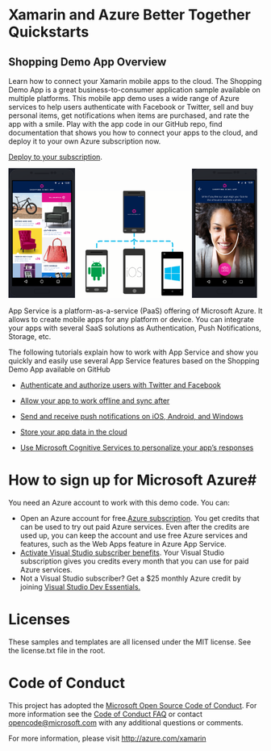 Xamarin and Azure Better Together Quickstarts
=============================================

Shopping Demo App Overview
--------------------------

Learn how to connect your Xamarin mobile apps to the cloud. The Shopping Demo App is a great business-to-consumer application sample available on multiple platforms. This mobile app demo uses a wide range of Azure services to help users authenticate with Facebook or Twitter, sell and buy personal items, get notifications when items are purchased, and rate the app with a smile. Play with the app code in our GitHub repo, find documentation that shows you how to connect your apps to the cloud, and deploy it to your own Azure subscription now.

[Deploy to your subscription](https://github.com/Microsoft/XamarinAzure_ShoppingDemoApp/tree/master/Xamarin.Azure.Backend.Deployment).

<img src="media/image1.png" width="132" height="257" /> <img src="media/image2.png" width="224" height="212" /> <img src="media/image3.png" width="129" height="256" /> 


App Service is a platform-as-a-service (PaaS) offering of Microsoft Azure. It allows to create mobile apps for any platform or device. You can integrate your apps with several SaaS solutions as Authentication, Push Notifications, Storage, etc.

The following tutorials explain how to work with App Service and show you quickly and easily use several App Service features based on the Shopping Demo App available on GitHub

-   [Authenticate and authorize users with Twitter and Facebook](https://github.com/Microsoft/XamarinAzure_ShoppingDemoApp/wiki/Authentication-Authorization)

-   [Allow your app to work offline and sync after](https://github.com/Microsoft/XamarinAzure_ShoppingDemoApp/wiki/Offline-Data-Sync)

-   [Send and receive push notifications on iOS, Android, and Windows](https://github.com/Microsoft/XamarinAzure_ShoppingDemoApp/wiki/Push-Notifications)

-   [Store your app data in the cloud](https://github.com/Microsoft/XamarinAzure_ShoppingDemoApp/wiki/Storage)

-   [Use Microsoft Cognitive Services to personalize your app’s responses](https://github.com/Microsoft/XamarinAzure_ShoppingDemoApp/wiki/Cognitive-Services)

# How to sign up for Microsoft Azure#

You need an Azure account to work with this demo code. You can:
 - Open an Azure account for free.[Azure subscription](https://azure.com/). You get credits that can be used to try out paid Azure services. Even after the credits are used up, you can keep the account and use free Azure services and features, such as the Web Apps feature in Azure App Service.
 - [Activate Visual Studio subscriber benefits](https://azure.microsoft.com/en-us/pricing/member-offers/msdn-benefits-details). Your Visual Studio subscription gives you credits every month that you can use for paid Azure services.
 - Not a Visual Studio subscriber? Get a $25 monthly Azure credit by joining [Visual Studio Dev Essentials.](https://www.visualstudio.com/products/visual-studio-dev-essentials-vs)

# Licenses #

These samples and templates are all licensed under the MIT license. See the license.txt file in the root.

# Code of Conduct #

This project has adopted the [Microsoft Open Source Code of Conduct](https://opensource.microsoft.com/codeofconduct/). For more information see the [Code of Conduct FAQ](https://opensource.microsoft.com/codeofconduct/faq/) or contact [opencode@microsoft.com](mailto:opencode@microsoft.com) with any additional questions or comments.

For more information, please visit <http://azure.com/xamarin>
